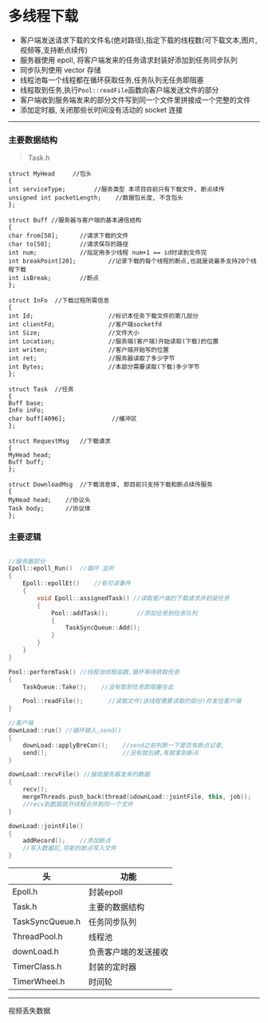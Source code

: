 # 多线程下载
- 客户端发送请求下载的文件名(绝对路径),指定下载的线程数(可下载文本,图片,视频等,支持断点续传)
- 服务器使用 epoll, 将客户端发来的任务请求封装好添加到任务同步队列
- 同步队列使用 vector<Task> 存储
- 线程池每一个线程都在循环获取任务,任务队列无任务即阻塞
- 线程取到任务,执行`Pool::readFile`函数向客户端发送文件的部分
- 客户端收到服务端发来的部分文件写到同一个文件里拼接成一个完整的文件
- 添加定时器, 关闭那些长时间没有活动的 socket 连接


------------

### 主要数据结构 

> Task.h
    
    struct MyHead     //包头
    {
    int serviceType;        //服务类型 本项目目前只有下载文件, 断点续传
    unsigned int packetLength;    //数据包长度, 不含包头
    };

    struct Buff //服务器与客户端的基本通信结构
    {
    char from[50];      //请求下载的文件
    char to[50];        //请求保存的路径
    int num;            //指定用多少线程 num+1 == id时读到文件完
    int breakPoint[20];         //记录下载的每个线程的断点,也就是说最多支持20个线程下载
    int isBreak;        //断点
    };

    struct InFo  //下载过程所需信息
    {
    int Id;                     //标识本任务下载文件的第几部分
    int clientFd;               //客户端socketfd
    int Size;                   //文件大小
    int Location;               //服务端(客户端)开始读取(下载)的位置
    int writen;                 //客户端开始写的位置
    int ret;                    //服务器读取了多少字节
    int Bytes;                  //本部分需要读取(下载)多少字节
    };

    struct Task  //任务
    {
    Buff base;
    InFo inFo;
    char buff[4096];             //缓冲区
    };

    struct RequestMsg   //下载请求
    {
    MyHead head;
    Buff buff;
    };

    struct DownloadMsg  //下载消息体, 即目前只支持下载和断点续传服务
    {
    MyHead head;    //协议头
    Task body;      //协议体    
    };


### 主要逻辑

```cpp

//服务器部分
Epoll::epoll_Run()  //循环 监听 
{
    Epoll::epollEt()    //有可读事件
    {
        void Epoll::assignedTask() //读取客户端的下载请求并封装任务
        {
            Pool::addTask();        //添加任务到任务队列
            {
                TaskSyncQueue::Add();
            }
        }
    }
}

Pool::performTask() //线程池线程函数,循环等待获取任务
{
    TaskQueue::Take();    //没有取到任务即阻塞在此 

    Pool::readFile();       //读取文件(该线程需要读取的部分)并发往客户端
}

//客户端
downLoad::run() //循环输入,send()
{
    downLoad::applyBreCon();    //send之前判断一下是否有断点记录,
    send();                     //没有就创建,有就拿到断点
}

downLoad::recvFile() //接收服务器发来的数据
{
    recv();
    mergeThreads.push_back(thread(&downLoad::jointFile, this, job));
    //recv到数据就开线程合并到同一个文件
}

downLoad::jointFile() 
{
    addRecord();    //添加断点
    //写入数据后,将新的断点写入文件
} 
```

| 头            |功能          |
| ------------ | ------------ |
|  Epoll.h     | 封装epoll    |
|  Task.h       | 主要的数据结构  |
|  TaskSyncQueue.h |任务同步队列   |
|  ThreadPool.h | 线程池  |
|downLoad.h     |负责客户端的发送接收|
|TimerClass.h    | 封装的定时器|
|TimerWheel.h   | 时间轮       |

----------
视频丢失数据
